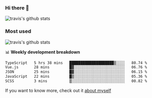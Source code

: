 ### Hi there 👋

<!--
**HondryTravis/HondryTravis** is a ✨ _special_ ✨ repository because its `README.md` (this file) appears on your GitHub profile.

Here are some ideas to get you started:

- 🔭 I’m currently working on ...
- 🌱 I’m currently learning ...
- 👯 I’m looking to collaborate on ...
- 🤔 I’m looking for help with ...
- 💬 Ask me about ...
- 📫 How to reach me: ...
- 😄 Pronouns: ...
- ⚡ Fun fact: ...
-->

![travis's github stats](https://github-readme-stats.vercel.app/api?username=HondryTravis&hide=stars)
### Most used
![travis's github stats](https://github-readme-stats.anuraghazra1.vercel.app/api/top-langs/?username=HondryTravis&layout=compact&hide_title=true)

📊 **Weekly development breakdown**

<!--START_SECTION:waka-->

```txt
TypeScript   5 hrs 38 mins   ████████████████████▒░░░░   80.74 %
Vue.js       28 mins         █▓░░░░░░░░░░░░░░░░░░░░░░░   06.76 %
JSON         25 mins         █▓░░░░░░░░░░░░░░░░░░░░░░░   06.15 %
JavaScript   22 mins         █▒░░░░░░░░░░░░░░░░░░░░░░░   05.36 %
SCSS         3 mins          ▒░░░░░░░░░░░░░░░░░░░░░░░░   00.82 %
```

<!--END_SECTION:waka-->

If you want to know more, check out it [about myself](https://hondrytravis.github.io/)
